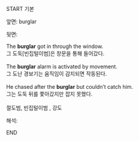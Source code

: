 START
기본

앞면:
burglar


뒷면:
<div>The <strong>burglar</strong> got in through the window. </div><div><div>그 도둑[빈집털이범]은 창문을 통해 들어갔다.</div></div><div><br></div><div><div>The <strong>burglar</strong> alarm is activated by movement. </div><div><div>그 도난 경보기는 움직임이 감지되면 작동된다.</div></div></div><div><br></div><div><div>He chased after the <strong>burglar</strong> but couldn’t catch him. </div><div><div>그는 도둑 뒤를 쫓아갔지만 잡지 못했다.</div></div></div><div><br></div><div>절도범, 빈집털이범 , 강도<br></div>


해석:

END